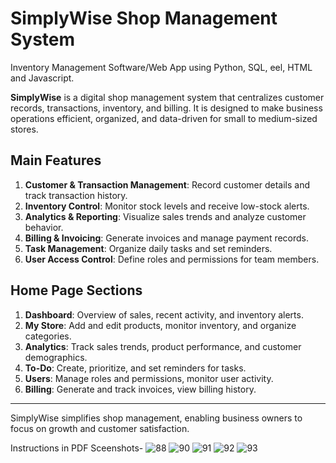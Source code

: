 # SimplyWise Shop Management System
Inventory Management Software/Web App using Python, SQL, eel, HTML and Javascript.

**SimplyWise** is a digital shop management system that centralizes customer records, transactions, inventory, and billing. It is designed to make business operations efficient, organized, and data-driven for small to medium-sized stores.

## Main Features

1. **Customer & Transaction Management**: Record customer details and track transaction history.
2. **Inventory Control**: Monitor stock levels and receive low-stock alerts.
3. **Analytics & Reporting**: Visualize sales trends and analyze customer behavior.
4. **Billing & Invoicing**: Generate invoices and manage payment records.
5. **Task Management**: Organize daily tasks and set reminders.
6. **User Access Control**: Define roles and permissions for team members.

## Home Page Sections

1. **Dashboard**: Overview of sales, recent activity, and inventory alerts.
2. **My Store**: Add and edit products, monitor inventory, and organize categories.
3. **Analytics**: Track sales trends, product performance, and customer demographics.
4. **To-Do**: Create, prioritize, and set reminders for tasks.
5. **Users**: Manage roles and permissions, monitor user activity.
6. **Billing**: Generate and track invoices, view billing history.

---

SimplyWise simplifies shop management, enabling business owners to focus on growth and customer satisfaction.

Instructions in PDF
Sceenshots-
![88](https://github.com/AryanRai/ComputerSciProj/assets/31175254/8eedb109-f2d4-4760-adce-41c302d81b59)
![90](https://github.com/AryanRai/ComputerSciProj/assets/31175254/b2cb015a-e995-42a2-94b8-62118e07e4a3)
![91](https://github.com/AryanRai/ComputerSciProj/assets/31175254/825a2abc-8a1c-4893-b1ce-6a118f3f813e)
![92](https://github.com/AryanRai/ComputerSciProj/assets/31175254/0dbde71a-220e-41a5-b9c2-6e40c7cbf830)
![93](https://github.com/AryanRai/ComputerSciProj/assets/31175254/050feda7-74f7-4a6c-8073-99f07ae3c633)
